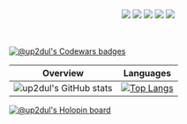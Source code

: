 <h3 align="center">
  <a href="https://up2dul.com"><img src="https://img.shields.io/static/v1?style=for-the-badge&message=Website&color=ffffff&logo=Google+Chrome&logoColor=000000&label=""></a>
  <a href="https://linkedin.com/in/up2dul"><img src="https://img.shields.io/static/v1?style=for-the-badge&message=LinkedIn&color=0A66C2&logo=LinkedIn&logoColor=FFFFFF&label=""></a>
  <a href="https://facebook.com/up2dul"><img src="https://img.shields.io/static/v1?style=for-the-badge&message=Facebook&color=1877F2&logo=Facebook&logoColor=FFFFFF&label=""></a>
  <a href="https://instagram.com/up2dul"><img src="https://img.shields.io/static/v1?style=for-the-badge&message=Instagram&color=E4405F&logo=Instagram&logoColor=FFFFFF&label=""></a>
  <a href="https://hashnode.dev/@up2dul"><img src="https://img.shields.io/static/v1?style=for-the-badge&message=Hashnode&color=2962FF&logo=Hashnode&logoColor=FFFFFF&label=""></a>
</h3>

<br>

[![@up2dul's Codewars badges](https://www.codewars.com/users/up2dul/badges/large)](https://www.codewars.com/users/up2dul)

| Overview | Languages |
| --- | --- |
|![up2dul's GitHub stats](https://github-readme-stats.vercel.app/api?username=up2dul&count_private=true&show_icons=true&theme=react)|[![Top Langs](https://github-readme-stats.vercel.app/api/top-langs/?username=up2dul&layout=compact&theme=react)](https://github.com/anuraghazra/github-readme-stats)|

[![@up2dul's Holopin board](https://holopin.me/up2dul)](https://holopin.io/@up2dul)
